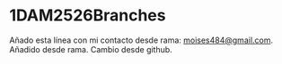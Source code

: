 # 1DAM2526Branches
Añado esta línea con mi contacto desde rama: moises484@gmail.com. Añadido desde rama.
Cambio desde github.
